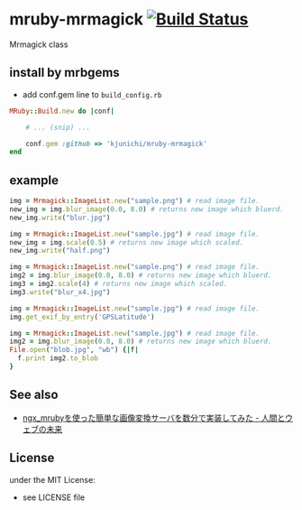 # mruby-mrmagick   [![Build Status](https://travis-ci.org/kjunichi/mruby-mrmagick.png?branch=master)](https://travis-ci.org/kjunichi/mruby-mrmagick)
Mrmagick class
## install by mrbgems
- add conf.gem line to `build_config.rb`

```ruby
MRuby::Build.new do |conf|

    # ... (snip) ...

    conf.gem :github => 'kjunichi/mruby-mrmagick'
end
```
## example
```ruby
img = Mrmagick::ImageList.new("sample.png") # read image file.
new_img = img.blur_image(0.0, 8.0) # returns new image which bluerd.
new_img.write("blur.jpg")
```

```ruby
img = Mrmagick::ImageList.new("sample.jpg") # read image file.
new_img = img.scale(0.5) # returns new image which scaled.
new_img.write("half.png")
```

```ruby
img = Mrmagick::ImageList.new("sample.png") # read image file.
img2 = img.blur_image(0.0, 8.0) # returns new image which bluerd.
img3 = img2.scale(4) # returns new image which scaled.
img3.write("blur_x4.jpg")
```

```ruby
img = Mrmagick::ImageList.new("sample.jpg") # read image file.
img.get_exif_by_entry('GPSLatitude')

```

```ruby
img = Mrmagick::ImageList.new("sample.jpg") # read image file.
img2 = img.blur_image(0.0, 8.0) # returns new image which bluerd.
File.open("blob.jpg", "wb") {|f|
  f.print img2.to_blob
}
```

## See also

- [ngx_mrubyを使った簡単な画像変換サーバを数分で実装してみた - 人間とウェブの未来](http://hb.matsumoto-r.jp/entry/2015/05/13/234326)

## License
under the MIT License:
- see LICENSE file
